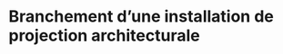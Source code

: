 <!-- %: BLOC1_SAVOIR1  -->
# Branchement d’une installation de projection architecturale
<!-- %; -->

<!-- start-replace-subnav -->

<!-- end-replace-subnav -->
